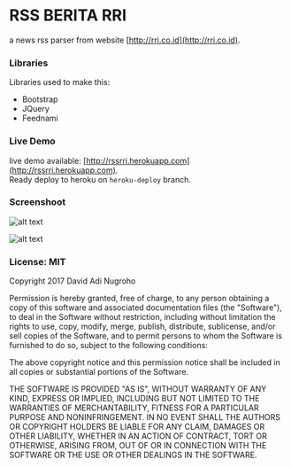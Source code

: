 # RSS BERITA RRI
a news rss parser from website [http://rri.co.id](http://rri.co.id).

### Libraries
Libraries used to make this:
* Bootstrap
* JQuery
* Feednami

### Live Demo
live demo available: [http://rssrri.herokuapp.com](http://rssrri.herokuapp.com).  
Ready deploy to heroku on `heroku-deploy` branch.

### Screenshoot
![alt text](https://preview.ibb.co/nguHDQ/Selection_002.png "Screenshoot 1")

![alt text](https://image.ibb.co/bY8cDQ/Selection_003.png "Screenshoot 2")

### License: MIT
Copyright 2017 David Adi Nugroho

Permission is hereby granted, free of charge, to any person obtaining a copy of this software and associated documentation files (the "Software"), to deal in the Software without restriction, including without limitation the rights to use, copy, modify, merge, publish, distribute, sublicense, and/or sell copies of the Software, and to permit persons to whom the Software is furnished to do so, subject to the following conditions:

The above copyright notice and this permission notice shall be included in all copies or substantial portions of the Software.

THE SOFTWARE IS PROVIDED "AS IS", WITHOUT WARRANTY OF ANY KIND, EXPRESS OR IMPLIED, INCLUDING BUT NOT LIMITED TO THE WARRANTIES OF MERCHANTABILITY, FITNESS FOR A PARTICULAR PURPOSE AND NONINFRINGEMENT. IN NO EVENT SHALL THE AUTHORS OR COPYRIGHT HOLDERS BE LIABLE FOR ANY CLAIM, DAMAGES OR OTHER LIABILITY, WHETHER IN AN ACTION OF CONTRACT, TORT OR OTHERWISE, ARISING FROM, OUT OF OR IN CONNECTION WITH THE SOFTWARE OR THE USE OR OTHER DEALINGS IN THE SOFTWARE.
